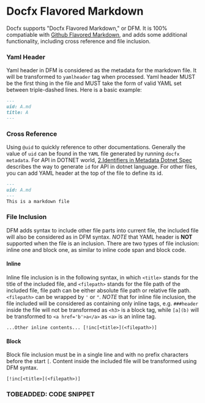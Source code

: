 Docfx Flavored Markdown
==========================================
Docfx supports "Docfx Flavored Markdown," or DFM. It is 100% compatiable with [Github Flavored Markdown](https://help.github.com/articles/github-flavored-markdown/), and adds some additional functionality, including cross reference and file inclusion.
### Yaml Header
Yaml header in DFM is considered as the metadata for the markdown file. It will be transformed to `yamlheader` tag when processed.
Yaml header MUST be the first thing in the file and MUST take the form of valid YAML set between triple-dashed lines. Here is a basic example:

```md
---
uid: A.md
title: A
---
```

### Cross Reference
Using `@uid` to quickly reference to other documentations.
Generally the value of `uid` can be found in the `YAML` file generated by running `docfx metadata`. For API in DOTNET world, [2.Identifiers in Metadata Dotnet Spec](metadata_dotnet_spec.md) describes the way to generate `id` for API in dotnet language. For other files, you can add YAML header at the top of the file to define its id.
```md
---
uid: A.md
---
This is a markdown file
```

### File Inclusion
DFM adds syntax to include other file parts into current file, the included file will also be considered as in DFM syntax. *NOTE* that YAML header is **NOT** supported when the file is an inclusion.
There are two types of file inclusion: inline one and block one, as similar to inline code span and block code.

#### Inline
Inline file inclusion is in the following syntax, in which `<title>` stands for the title of the included file, and `<filepath>` stands for the file path of the included file, file path can be either absolute file path or relative file path.`<filepath>` can be wrapped by `'` or `"`. *NOTE* that for inline file inclusion, the file included will be considered as containing only inline tags, e.g. `###header` inside the file will not be transformed as `<h3>` is a block tag, while `[a](b)` will be transformed to `<a href='b'>a</a>` as `<a>` is an inline tag.
```
...Other inline contents... [!inc[<title>](<filepath>)]
```
#### Block
Block file inclusion must be in a single line and with no prefix characters before the start `[`. Content inside the included file will be transformed using DFM syntax.
```
[!inc[<title>](<filepath>)]
```

### TOBEADDED: CODE SNIPPET

